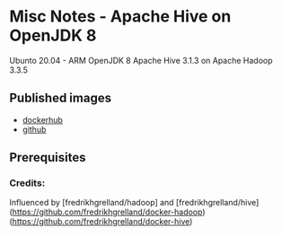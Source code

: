 # Misc Notes - Apache Hive on OpenJDK 8

Ubunto 20.04 - ARM
OpenJDK 8
Apache Hive 3.1.3 on Apache Hadoop 3.3.5


## Published images
- [dockerhub](https://hub.docker.com/...)
- [github](https://github.com/...)

## Prerequisites


### Credits:
Influenced by [fredrikhgrelland/hadoop] and [fredrikhgrelland/hive]
(https://github.com/fredrikhgrelland/docker-hadoop)
(https://github.com/fredrikhgrelland/docker-hive)
